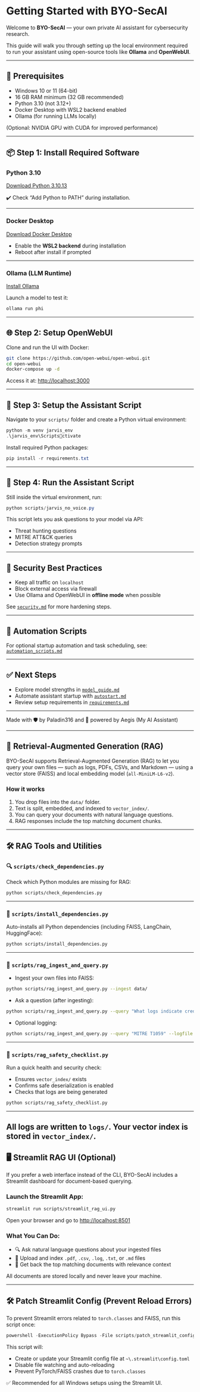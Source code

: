 # Getting Started with BYO-SecAI

Welcome to **BYO-SecAI** — your own private AI assistant for cybersecurity research.

This guide will walk you through setting up the local environment required to run your assistant using open-source tools like **Ollama** and **OpenWebUI**.

---

## 🧱 Prerequisites

- Windows 10 or 11 (64-bit)
- 16 GB RAM minimum (32 GB recommended)
- Python 3.10 (not 3.12+)
- Docker Desktop with WSL2 backend enabled
- Ollama (for running LLMs locally)

(Optional: NVIDIA GPU with CUDA for improved performance)

---

## 📦 Step 1: Install Required Software

### Python 3.10
[Download Python 3.10.13](https://www.python.org/downloads/release/python-31013/)

✔️ Check “Add Python to PATH” during installation.

---

### Docker Desktop
[Download Docker Desktop](https://www.docker.com/products/docker-desktop/)

- Enable the **WSL2 backend** during installation
- Reboot after install if prompted

---

### Ollama (LLM Runtime)
[Install Ollama](https://ollama.com/download)

Launch a model to test it:
```bash
ollama run phi
```

---

## 🌐 Step 2: Setup OpenWebUI

Clone and run the UI with Docker:
```bash
git clone https://github.com/open-webui/open-webui.git
cd open-webui
docker-compose up -d
```

Access it at: [http://localhost:3000](http://localhost:3000)

---

## 🤖 Step 3: Setup the Assistant Script

Navigate to your `scripts/` folder and create a Python virtual environment:

```powershell
python -m venv jarvis_env
.\jarvis_env\Scriptsctivate
```

Install required Python packages:

```powershell
pip install -r requirements.txt
```

---

## 🧠 Step 4: Run the Assistant Script

Still inside the virtual environment, run:

```powershell
python scripts/jarvis_no_voice.py
```

This script lets you ask questions to your model via API:
- Threat hunting questions
- MITRE ATT&CK queries
- Detection strategy prompts

---

## 🔐 Security Best Practices

- Keep all traffic on `localhost`
- Block external access via firewall
- Use Ollama and OpenWebUI in **offline mode** when possible

See [`security.md`](security.md) for more hardening steps.

---

## 🔁 Automation Scripts

For optional startup automation and task scheduling, see:  
[`automation_scripts.md`](automation_scripts.md)

---

## ✅ Next Steps

- Explore model strengths in [`model_guide.md`](model_guide.md)
- Automate assistant startup with [`autostart.md`](autostart.md)
- Review setup requirements in [`requirements.md`](requirements.md)

---

Made with 🛡️ by Paladin316 and 🤖 powered by Aegis (My AI Assistant)

---

## 🧠 Retrieval-Augmented Generation (RAG)

BYO-SecAI supports Retrieval-Augmented Generation (RAG) to let you query your own files — such as logs, PDFs, CSVs, and Markdown — using a vector store (FAISS) and local embedding model (`all-MiniLM-L6-v2`).

### How it works
1. You drop files into the `data/` folder.
2. Text is split, embedded, and indexed to `vector_index/`.
3. You can query your documents with natural language questions.
4. RAG responses include the top matching document chunks.

---

## 🛠️ RAG Tools and Utilities

### 🔍 `scripts/check_dependencies.py`
Check which Python modules are missing for RAG:

```bash
python scripts/check_dependencies.py
```

---

### 🔧 `scripts/install_dependencies.py`
Auto-installs all Python dependencies (including FAISS, LangChain, HuggingFace):

```bash
python scripts/install_dependencies.py
```

---

### 📁 `scripts/rag_ingest_and_query.py`
- Ingest your own files into FAISS:
```bash
python scripts/rag_ingest_and_query.py --ingest data/
```

- Ask a question (after ingesting):
```bash
python scripts/rag_ingest_and_query.py --query "What logs indicate credential access?"
```

- Optional logging:
```bash
python scripts/rag_ingest_and_query.py --query "MITRE T1059" --logfile logs/query.log
```

---

### 🧪 `scripts/rag_safety_checklist.py`
Run a quick health and security check:
- Ensures `vector_index/` exists
- Confirms safe deserialization is enabled
- Checks that logs are being generated

```bash
python scripts/rag_safety_checklist.py
```

---

All logs are written to `logs/`. Your vector index is stored in `vector_index/`.
---

## 🖥️ Streamlit RAG UI (Optional)

If you prefer a web interface instead of the CLI, BYO-SecAI includes a Streamlit dashboard for document-based querying.

### Launch the Streamlit App:

```bash
streamlit run scripts/streamlit_rag_ui.py
```

Open your browser and go to [http://localhost:8501](http://localhost:8501)

### What You Can Do:

- 🔍 Ask natural language questions about your ingested files
- 📁 Upload and index `.pdf`, `.csv`, `.log`, `.txt`, or `.md` files
- 📌 Get back the top matching documents with relevance context

All documents are stored locally and never leave your machine.

---

## 🛠️ Patch Streamlit Config (Prevent Reload Errors)

To prevent Streamlit errors related to `torch.classes` and FAISS, run this script once:

```powershell
powershell -ExecutionPolicy Bypass -File scripts/patch_streamlit_config.ps1
```

This script will:
- Create or update your Streamlit config file at `~\.streamlit\config.toml`
- Disable file watching and auto-reloading
- Prevent PyTorch/FAISS crashes due to `torch.classes`

✅ Recommended for all Windows setups using the Streamlit UI.